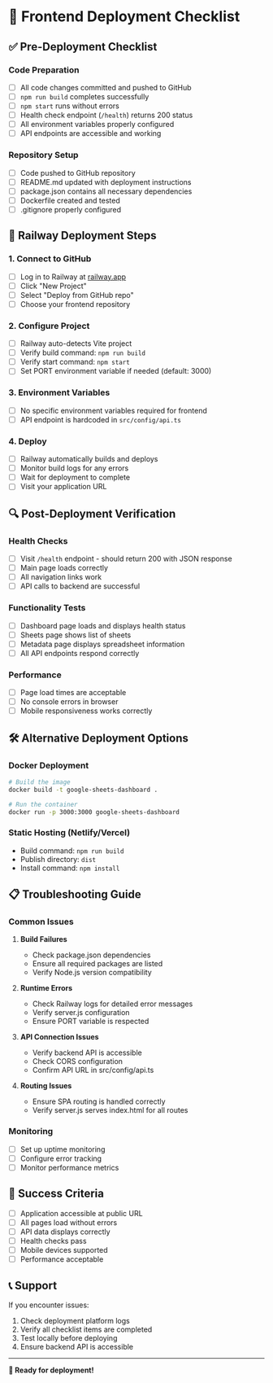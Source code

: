 # 🚀 Frontend Deployment Checklist

## ✅ Pre-Deployment Checklist

### Code Preparation
- [ ] All code changes committed and pushed to GitHub
- [ ] `npm run build` completes successfully
- [ ] `npm start` runs without errors
- [ ] Health check endpoint (`/health`) returns 200 status
- [ ] All environment variables properly configured
- [ ] API endpoints are accessible and working

### Repository Setup
- [ ] Code pushed to GitHub repository
- [ ] README.md updated with deployment instructions
- [ ] package.json contains all necessary dependencies
- [ ] Dockerfile created and tested
- [ ] .gitignore properly configured

## 🚀 Railway Deployment Steps

### 1. Connect to GitHub
- [ ] Log in to Railway at [railway.app](https://railway.app)
- [ ] Click "New Project"
- [ ] Select "Deploy from GitHub repo"
- [ ] Choose your frontend repository

### 2. Configure Project
- [ ] Railway auto-detects Vite project
- [ ] Verify build command: `npm run build`
- [ ] Verify start command: `npm start`
- [ ] Set PORT environment variable if needed (default: 3000)

### 3. Environment Variables
- [ ] No specific environment variables required for frontend
- [ ] API endpoint is hardcoded in `src/config/api.ts`

### 4. Deploy
- [ ] Railway automatically builds and deploys
- [ ] Monitor build logs for any errors
- [ ] Wait for deployment to complete
- [ ] Visit your application URL

## 🔍 Post-Deployment Verification

### Health Checks
- [ ] Visit `/health` endpoint - should return 200 with JSON response
- [ ] Main page loads correctly
- [ ] All navigation links work
- [ ] API calls to backend are successful

### Functionality Tests
- [ ] Dashboard page loads and displays health status
- [ ] Sheets page shows list of sheets
- [ ] Metadata page displays spreadsheet information
- [ ] All API endpoints respond correctly

### Performance
- [ ] Page load times are acceptable
- [ ] No console errors in browser
- [ ] Mobile responsiveness works correctly

## 🛠️ Alternative Deployment Options

### Docker Deployment
```bash
# Build the image
docker build -t google-sheets-dashboard .

# Run the container
docker run -p 3000:3000 google-sheets-dashboard
```

### Static Hosting (Netlify/Vercel)
- Build command: `npm run build`
- Publish directory: `dist`
- Install command: `npm install`

## 📋 Troubleshooting Guide

### Common Issues

1. **Build Failures**
   - Check package.json dependencies
   - Ensure all required packages are listed
   - Verify Node.js version compatibility

2. **Runtime Errors**
   - Check Railway logs for detailed error messages
   - Verify server.js configuration
   - Ensure PORT variable is respected

3. **API Connection Issues**
   - Verify backend API is accessible
   - Check CORS configuration
   - Confirm API URL in src/config/api.ts

4. **Routing Issues**
   - Ensure SPA routing is handled correctly
   - Verify server.js serves index.html for all routes

### Monitoring
- [ ] Set up uptime monitoring
- [ ] Configure error tracking
- [ ] Monitor performance metrics

## 🎉 Success Criteria

- [ ] Application accessible at public URL
- [ ] All pages load without errors
- [ ] API data displays correctly
- [ ] Health checks pass
- [ ] Mobile devices supported
- [ ] Performance acceptable

## 📞 Support

If you encounter issues:
1. Check deployment platform logs
2. Verify all checklist items are completed
3. Test locally before deploying
4. Ensure backend API is accessible

---

**🚀 Ready for deployment!**